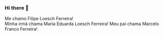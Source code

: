 ### Hi there 👋

Me chamo Filipe Loesch Ferreira!<br>
Minha irmã chama Maria Eduarda Loesch Ferreira!
Meu pai chama Marcelo Franco Ferreira!

<!--
**liploesch/liploesch** is a ✨ _special_ ✨ repository because its `README.md` (this file) appears on your GitHub profile.

Here are some ideas to get you started:

- 🔭 I’m currently working on ...
- 🌱 I’m currently learning ...
- 👯 I’m looking to collaborate on ...
- 🤔 I’m looking for help with ...
- 💬 Ask me about ...
- 📫 How to reach me: ...
- 😄 Pronouns: ...
- ⚡ Fun fact: ...
-->
